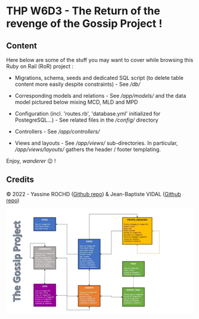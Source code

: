 # THP W6D3 - The Return of the revenge of the Gossip Project !

## Content

Here below are some of the stuff you may want to cover while browsing this Ruby on Rail (RoR) project :

* Migrations, schema, seeds and dedicated SQL script (to delete table content more easily despite constraints) - See _/db/_

* Corresponding models and relations - See _/app/models/_ and the data model pictured below mixing MCD, MLD and MPD

* Configuration (incl. 'routes.rb', 'database.yml' initialized for PostegreSQL...) - See related files in the _/config/_ directory

* Controllers - See _/app/controllers/_

* Views and layouts - See _/app/views/_ sub-directories. In particular, _/app/views/layouts/_ gathers the header / footer templating.

Enjoy, _wanderer_ :wink: !

## Credits
&copy; 2022 - Yassine ROCHD ([Github repo](https://github.com/YAROS31)) & Jean-Baptiste VIDAL ([Github repo](https://github.com/GibbZ-78))


![Data model for The Gossip Project (JPEG)](db/TGP_IV_Data_Model_20220217.jpg?raw=true "Data model for The Gossip Project")